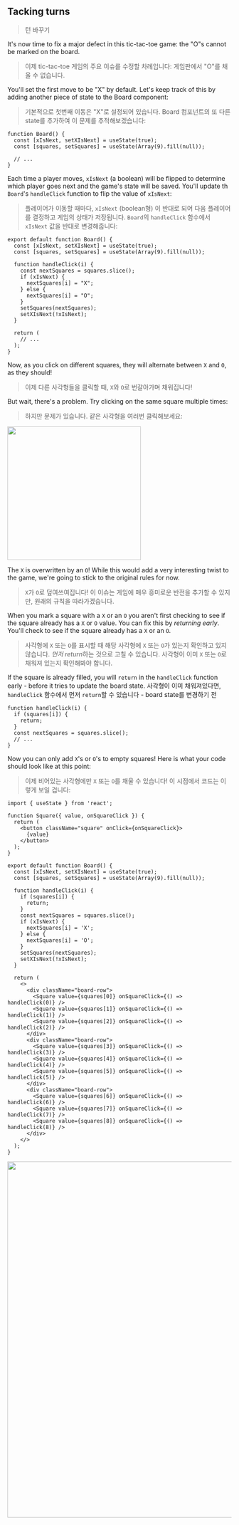 ## Tacking turns
> 턴 바꾸기

It's now time to fix a major defect in this tic-tac-toe game: the "O"s cannot be marked on the board.
> 이제 tic-tac-toe 게임의 주요 이슈를 수정할 차례입니다: 게임판에서 "O"를 채울 수 없습니다.

You'll set the first move to be "X" by default. Let's keep track of this by adding another piece of state to the Board component:
> 기본적으로 첫번째 이동은 "X"로 설정되어 있습니다. Board 컴포넌트의 또 다른 state를 추가하여 이 문제를 추적해보겠습니다:  

```tsx
function Board() {
  const [xIsNext, setXIsNext] = useState(true);
  const [squares, setSquares] = useState(Array(9).fill(null));

  // ...
}
```

Each time a player moves, `xIsNext` (a boolean) will be flipped to determine which player goes next and the game's state will be saved. You'll update th `Board`'s `handleClick` function to flip the value of `xIsNext`:
> 플레이어가 이동할 때마다, `xIsNext` (boolean형) 이 반대로 되어 다음 플레이어를 결정하고 게임의 상태가 저장됩니다. `Board`의 `handleClick` 함수에서 `xIsNext` 값을 반대로 변경해줍니다:  

```tsx
export default function Board() {
  const [xIsNext, setXIsNext] = useState(true);
  const [squares, setSquares] = useState(Array(9).fill(null));

  function handleClick(i) {
    const nextSquares = squares.slice();
    if (xIsNext) {
      nextSquares[i] = "X";
    } else {
      nextSquares[i] = "O";
    }
    setSquares(nextSquares);
    setXIsNext(!xIsNext);
  }

  return (
    // ...
  );
}
```

Now, as you click on different squares, they will alternate between `X` and `O`, as they should!
> 이제 다른 사각형들을 클릭할 때, `X`와 `O`로 번갈아가며 채워집니다!

But wait, there's a problem. Try clicking on the same square multiple times:
> 하지만 문제가 있습니다. 같은 사각형을 여러번 클릭해보세요:

<img src="https://react.dev/images/tutorial/tictac-adding-x-s.gif" width="300" height="auto">

The `X` is overwritten by an `O`! While this would add a very interesting twist to the game, we're going to stick to the original rules for now.
> `X`가 `O`로 덮여쓰여집니다! 이 이슈는 게임에 매우 흥미로운 반전을 추가할 수 있지만, 원래의 규칙을 따라가겠습니다.

When you mark a square with a `X` or an `O` you aren't first checking to see if the square already has a `X` or `O` value. You can fix this by _returning early_. You'll check to see if the square already has a `X` or an `O`.
> 사각형에 `X` 또는 `O`를 표시할 때 해당 사각형에 `X` 또는 `O`가 있는지 확인하고 있지 않습니다. *먼저 return*하는 것으로 고칠 수 있습니다. 사각형이 이미 `X` 또는 `O`로 채워져 있는지 확인해봐야 합니다.

If the square is already filled, you will `return` in the `handleClick` function early - before it tries to update the board state.
사각형이 이미 채워져있다면, `handleClick` 함수에서 먼저 `return`할 수 있습니다 - board state를 변경하기 전

```tsx
function handleClick(i) {
  if (squares[i]) {
    return;
  }
  const nextSquares = squares.slice();
  // ...
}
```

Now you can only add `X`'s or `O`'s to empty squares! Here is what your code should look like at this point:
> 이제 비어있는 사각형에만 `X` 또는 `O`를 채울 수 있습니다! 이 시점에서 코드는 이렇게 보일 겁니다:

```tsx
import { useState } from 'react';

function Square({ value, onSquareClick }) {
  return (
    <button className="square" onClick={onSquareClick}>
      {value}
    </button>
  );
}

export default function Board() {
  const [xIsNext, setXIsNext] = useState(true);
  const [squares, setSquares] = useState(Array(9).fill(null));

  function handleClick(i) {
    if (squares[i]) {
      return;
    }
    const nextSquares = squares.slice();
    if (xIsNext) {
      nextSquares[i] = 'X';
    } else {
      nextSquares[i] = 'O';
    }
    setSquares(nextSquares);
    setXIsNext(!xIsNext);
  }

  return (
    <>
      <div className="board-row">
        <Square value={squares[0]} onSquareClick={() => handleClick(0)} />
        <Square value={squares[1]} onSquareClick={() => handleClick(1)} />
        <Square value={squares[2]} onSquareClick={() => handleClick(2)} />
      </div>
      <div className="board-row">
        <Square value={squares[3]} onSquareClick={() => handleClick(3)} />
        <Square value={squares[4]} onSquareClick={() => handleClick(4)} />
        <Square value={squares[5]} onSquareClick={() => handleClick(5)} />
      </div>
      <div className="board-row">
        <Square value={squares[6]} onSquareClick={() => handleClick(6)} />
        <Square value={squares[7]} onSquareClick={() => handleClick(7)} />
        <Square value={squares[8]} onSquareClick={() => handleClick(8)} />
      </div>
    </>
  );
}
```

<img src="https://user-images.githubusercontent.com/42595869/230280182-1309cf1a-514a-422e-b943-bc682c181e3f.png" width="800" height="auto">